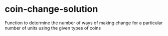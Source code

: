 # coin-change-solution
Function to determine the number of ways of making change for a particular number of units using the given types of coins
